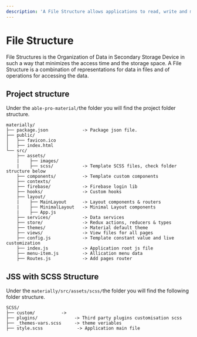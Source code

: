 ```yaml
---
description: 'A File Structure allows applications to read, write and modify data.'
---
```


# File Structure

File Structures is the Organization of Data in Secondary Storage Device in such a way that minimizes the access time and the storage space. A File Structure is a combination of representations for data in files and of operations for accessing the data.

## Project structure

Under the `able-pro-material/`the folder you will find the project folder structure.

```text
materially/
├── package.json             -> Package json file.
├── public/
│   ├── favicon.ico
│   ├── index.html
└── src/
    ├── assets/
    |    ├── images/
    |    ├── scss/           -> Template SCSS files, check folder structure below  
    ├── components/          -> Template custom components
    ├── contexts/        
    ├── firebase/            -> Firebase login lib
    ├── hooks/               -> Custom hooks
    ├── layout/
    |    ├── MainLayout      -> Layout components & routers
    |    ├── MinimalLayout   -> Minimal Layout components
    |    ├── App.js
    ├── services/            -> Data services 
    ├── store/               -> Redux actions, reducers & types
    ├── themes/              -> Material default theme
    ├── views/               -> View files for all pages
    ├── config.js            -> Template constant value and live customization  
    ├── index.js             -> Application root js file
    ├── menu-item.js         -> Allication menu data
    ├── Routes.js            -> Add pages router
```

## JSS with SCSS Structure

Under the `materially/src/assets/scss/`the folder you will find the following folder structure.

```text
SCSS/
├── custom/          -> 
├── plugins/              -> Third party plugins customisation scss
├── _themes-vars.scss     -> theme veriables
├── style.scss             -> Application main file
```


